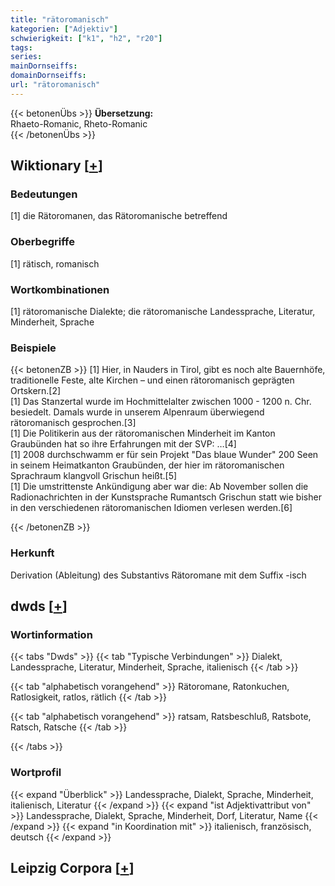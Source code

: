 ```yaml
---
title: "rätoromanisch"
kategorien: ["Adjektiv"]
schwierigkeit: ["k1", "h2", "r20"]
tags:
series:
mainDornseiffs:
domainDornseiffs:
url: "rätoromanisch"
---
```


{{< betonenÜbs >}}
**Übersetzung:**  
Rhaeto-Romanic, Rheto-Romanic  
{{< /betonenÜbs >}}

## Wiktionary [[+](https://de.wiktionary.org/wiki/rätoromanisch)]

### Bedeutungen
[1] die Rätoromanen, das Rätoromanische betreffend  

### Oberbegriffe
[1] rätisch, romanisch  

### Wortkombinationen
[1] rätoromanische Dialekte; die rätoromanische Landessprache, Literatur, Minderheit, Sprache  

### Beispiele
{{< betonenZB >}}
[1] Hier, in Nauders in Tirol, gibt es noch alte Bauernhöfe, traditionelle Feste, alte Kirchen – und einen rätoromanisch geprägten Ortskern.[2]  
[1] Das Stanzertal wurde im Hochmittelalter zwischen 1000 - 1200 n. Chr. besiedelt. Damals wurde in unserem Alpenraum überwiegend rätoromanisch gesprochen.[3]  
[1] Die Politikerin aus der rätoromanischen Minderheit im Kanton Graubünden hat so ihre Erfahrungen mit der SVP: …[4]  
[1] 2008 durchschwamm er für sein Projekt "Das blaue Wunder" 200 Seen in seinem Heimatkanton Graubünden, der hier im rätoromanischen Sprachraum klangvoll Grischun heißt.[5]  
[1] Die umstrittenste Ankündigung aber war die: Ab November sollen die Radionachrichten in der Kunstsprache Rumantsch Grischun statt wie bisher in den verschiedenen rätoromanischen Idiomen verlesen werden.[6]  

{{< /betonenZB >}}
### Herkunft
Derivation (Ableitung) des Substantivs Rätoromane mit dem Suffix -isch  



## dwds [[+](https://www.dwds.de/wb/rätoromanisch)]

### Wortinformation
{{< tabs "Dwds" >}}
{{< tab "Typische Verbindungen" >}}
Dialekt, Landessprache, Literatur, Minderheit, Sprache, italienisch
{{< /tab >}}

{{< tab "alphabetisch vorangehend" >}}
Rätoromane, Ratonkuchen, Ratlosigkeit, ratlos, rätlich
{{< /tab >}}

{{< tab "alphabetisch vorangehend" >}}
ratsam, Ratsbeschluß, Ratsbote, Ratsch, Ratsche
{{< /tab >}}

{{< /tabs >}}

### Wortprofil
{{< expand "Überblick" >}} Landessprache, Dialekt, Sprache, Minderheit, italienisch, Literatur {{< /expand >}}
{{< expand "ist Adjektivattribut von" >}} Landessprache, Dialekt, Sprache, Minderheit, Dorf, Literatur, Name {{< /expand >}}
{{< expand "in Koordination mit" >}} italienisch, französisch, deutsch {{< /expand >}}

## Leipzig Corpora [[+](https://corpora.uni-leipzig.de/en/res?word=rätoromanisch&corpusId=deu_newscrawl-public_2018)]

